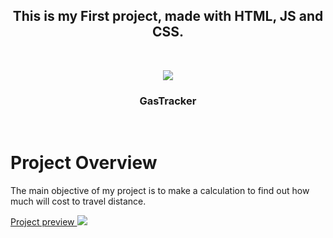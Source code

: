  <h2 align="center" dir="auto">
This is my First project, made with HTML, JS and CSS.</h2>
<br>
<p align="center" dir="auto">
<img src="https://raw.githubusercontent.com/BrunoMozer05/gas-tracker/main/img/icon.png">
</p>
<h3 align="center" tabindex="-1" dir="auto"></a>GasTracker</h3>  
 <br>
 <h1>Project Overview</h1>
  <p>The main objective of my project is to make a calculation to find out how much will cost to travel distance.</p>
  <a href="https://brunomozer05.github.io/gas-tracker/">Project preview </a>
<img src="https://raw.githubusercontent.com/brunomozer05/gas-tracker/main/img/gastracker.png">

